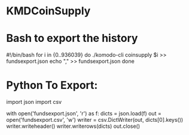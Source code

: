 # KMDCoinSupply

# Bash to export the history

#!/bin/bash
for i in {0..936039}
do
   ./komodo-cli coinsupply $i >> fundsexport.json
echo "," >> fundsexport.json
done



# Python To Export:

import json
import csv

with open('fundsexport.json', 'r') as f:
    dicts = json.load(f)
out = open('fundsexport.csv', 'w')
writer = csv.DictWriter(out, dicts[0].keys())
writer.writeheader()
writer.writerows(dicts)
out.close()
